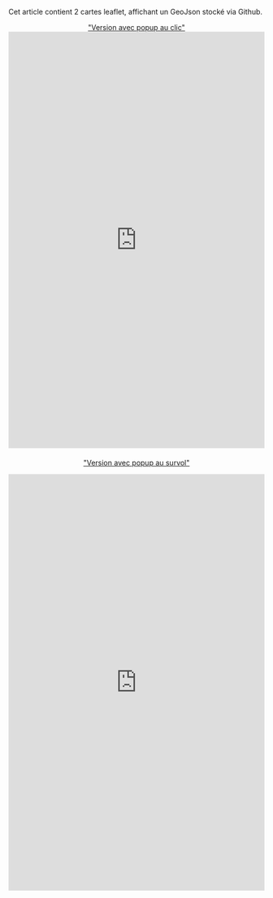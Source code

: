 Cet article contient 2 cartes leaflet, affichant un GeoJson stocké via Github.

<div style="text-align: center">
<a href="https://aurelienchaumet.github.io/html/popup_click.html">"Version avec popup au clic" </a>
<iframe src="https://aurelienchaumet.github.io/html/popup_click.html" frameborder="0" style="padding:0 0 20px 0" scrolling="no" width="100%" height="820" align="left"> </iframe>
</div>

<div style="text-align: center">
<a href="https://aurelienchaumet.github.io/html/popup_survol.html">"Version avec popup au survol" </a>
<p align="center"><iframe src="https://aurelienchaumet.github.io/html/popup_survol.html" frameborder="0" style="padding:0 0 20px 0" scrolling="no" width="100%" height="820"> </iframe></p>
</div>

